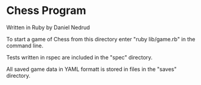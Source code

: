 Chess Program
=============
Written in Ruby
by Daniel Nedrud

To start a game of Chess from this directory enter "ruby lib/game.rb" in the command line. 

Tests written in rspec are included in the "spec" directory.

All saved game data in YAML formatt is stored in files in the "saves" directory.
